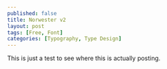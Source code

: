 ```yaml
---
published: false
title: Norwester v2
layout: post
tags: [Free, Font]
categories: [Typography, Type Design]
---
```

This is just a test to see where this is actually posting.